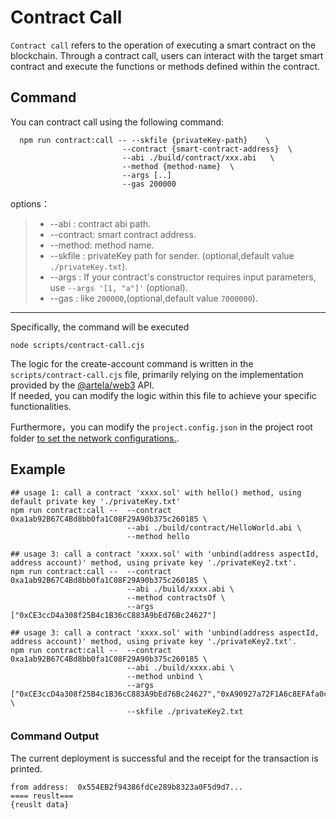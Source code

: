# Contract Call

`Contract call` refers to the operation of executing a smart contract on the blockchain. Through a contract call, users
can interact with the target smart contract and execute the functions or methods defined within the contract.

## Command

You can contract call using the following command:

```shell
  npm run contract:call -- --skfile {privateKey-path}    \     
                         --contract {smart-contract-address}  \                         
                         --abi ./build/contract/xxx.abi   \                                    
                         --method {method-name}  \   
                         --args [..]
                         --gas 200000 
```

options：
> * --abi : contract abi path.
> * --contract:  smart contract address.
> * --method:  method name.
> * --skfile : privateKey path for sender. (optional,default value `./privateKey.txt`).
> * --args : If your contract's constructor requires input parameters, use `--args '[1, "a"]'` (optional).
> * --gas : like `200000`,(optional,default value `7000000`).
---

Specifically, the command will be executed
```shell
node scripts/contract-call.cjs
```

The logic for the create-account command is written in the `scripts/contract-call.cjs` file, primarily relying on the
implementation provided by the [@artela/web3](/develop/client/artela-web3.js) API.   
If needed, you can modify the logic within this file to achieve your specific functionalities.

Furthermore，you can modify the `project.config.json` in the project root
folder [to set the network configurations.](/develop/reference/aspect-tool/guide/config#2network-rpc).


## Example

```shell
## usage 1: call a contract 'xxxx.sol' with hello() method, using default private key './privateKey.txt'
npm run contract:call --  --contract 0xa1ab92B67C4Bd8bb0fa1C08F29A90b375c260185 \
                          --abi ./build/contract/HelloWorld.abi \
                          --method hello
                        
## usage 3: call a contract 'xxxx.sol' with 'unbind(address aspectId, address account)' method, using private key './privateKey2.txt'.
npm run contract:call --  --contract 0xa1ab92B67C4Bd8bb0fa1C08F29A90b375c260185 \
                          --abi ./build/xxxx.abi \
                          --method contractsOf \
                          --args ["0xCE3ccD4a308f25B4c1B36cC883A9bEd76Bc24627"]
                    
## usage 3: call a contract 'xxxx.sol' with 'unbind(address aspectId, address account)' method, using private key './privateKey2.txt'.
npm run contract:call --  --contract 0xa1ab92B67C4Bd8bb0fa1C08F29A90b375c260185 \
                          --abi ./build/xxxx.abi \
                          --method unbind \
                          --args ["0xCE3ccD4a308f25B4c1B36cC883A9bEd76Bc24627","0xA90927a72F1A6c8EFAfa0cc1b432f75eCc2086d8"] \               
                          --skfile ./privateKey2.txt
```

### Command Output

The current deployment is successful and the receipt for the transaction is printed.

```shell
from address:  0x554EB2f94386fdCe289b8323a0F5d9d7...
==== reuslt=== 
{reuslt data}
```